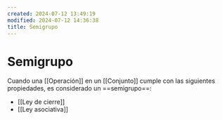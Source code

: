 ```yaml
---
created: 2024-07-12 13:49:19
modified: 2024-07-12 14:36:38
title: Semigrupo
---
```


# Semigrupo

Cuando una [[Operación]] en un [[Conjunto]] cumple con las siguientes propiedades, es considerado un ==semigrupo==:

- [[Ley de cierre]]
- [[Ley asociativa]]
